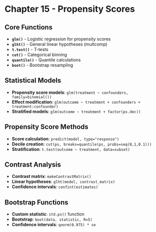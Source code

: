 # Chapter 15 - Propensity Scores

## Core Functions
- **`glm()`** - Logistic regression for propensity scores
- **`glht()`** - General linear hypotheses (multcomp)
- **`t.test()`** - T-tests
- **`cut()`** - Categorical binning
- **`quantile()`** - Quantile calculations
- **`boot()`** - Bootstrap resampling

## Statistical Models
- **Propensity score models**: `glm(treatment ~ confounders, family=binomial())`
- **Effect modification**: `glm(outcome ~ treatment + confounders + treatment:confounder)`
- **Stratified models**: `glm(outcome ~ treatment + factor(ps.dec))`

## Propensity Score Methods
- **Score calculation**: `predict(model, type="response")`
- **Decile creation**: `cut(ps, breaks=quantile(ps, probs=seq(0,1,0.1)))`
- **Stratification**: `t.test(outcome ~ treatment, data=subset)`

## Contrast Analysis
- **Contrast matrix**: `makeContrastMatrix()`
- **Linear hypotheses**: `glht(model, contrast_matrix)`
- **Confidence intervals**: `confint(estimates)`

## Bootstrap Functions
- **Custom statistic**: `std.ps()` function
- **Bootstrap**: `boot(data, statistic, R=5)`
- **Confidence intervals**: `qnorm(0.975) * se`
